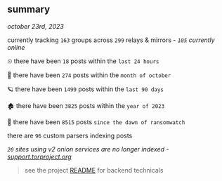 
## summary
_october 23rd, 2023_

currently tracking `163` groups across `299` relays & mirrors - _`105` currently online_

⏲ there have been `18` posts within the `last 24 hours`

🦈 there have been `274` posts within the `month of october`

🪐 there have been `1499` posts within the `last 90 days`

🏚 there have been `3825` posts within the `year of 2023`

🦕 there have been `8515` posts `since the dawn of ransomwatch`

there are `96` custom parsers indexing posts

_`20` sites using v2 onion services are no longer indexed - [support.torproject.org](https://support.torproject.org/onionservices/v2-deprecation/)_

> see the project [README](https://github.com/joshhighet/ransomwatch#ransomwatch--) for backend technicals
